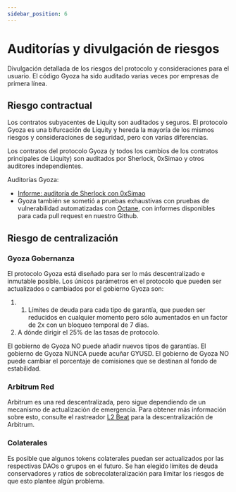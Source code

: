 ```yaml
---
sidebar_position: 6
---
```


# Auditorías y divulgación de riesgos

Divulgación detallada de los riesgos del protocolo y consideraciones para el usuario. El código Gyoza ha sido auditado varias veces por empresas de primera línea.

## Riesgo contractual

Los contratos subyacentes de Liquity son auditados y seguros. El protocolo Gyoza es una bifurcación de Liquity y hereda la mayoría de los mismos riesgos y consideraciones de seguridad, pero con varias diferencias.

Los contratos del protocolo Gyoza (y todos los cambios de los contratos principales de Liquity) son auditados por Sherlock, 0xSimao y otros auditores independientes.

Auditorías Gyoza:
- [Informe: auditoría de Sherlock con 0xSimao](https://drive.google.com/file/d/1knlIgoEGv5x33n9mhTLRqJe8T55r3HCy/view?usp=sharing)
- Gyoza también se sometió a pruebas exhaustivas con pruebas de vulnerabilidad automatizadas con [Octane](https://octane.security/), con informes disponibles para cada pull request en nuestro Github.


## Riesgo de centralización

### Gyoza Gobernanza
El protocolo Gyoza está diseñado para ser lo más descentralizado e inmutable posible. Los únicos parámetros en el protocolo que pueden ser actualizados o cambiados por el gobierno Gyoza son:
1. 1. Límites de deuda para cada tipo de garantía, que pueden ser reducidos en cualquier momento pero sólo aumentados en un factor de 2x con un bloqueo temporal de 7 días.
2. A dónde dirigir el 25% de las tasas de protocolo. 

El gobierno de Gyoza NO puede añadir nuevos tipos de garantías. 
El gobierno de Gyoza NUNCA puede acuñar GYUSD.
El gobierno de Gyoza NO puede cambiar el porcentaje de comisiones que se destinan al fondo de estabilidad.

### Arbitrum Red
Arbitrum es una red descentralizada, pero sigue dependiendo de un mecanismo de actualización de emergencia. Para obtener más información sobre esto, consulte el rastreador [L2 Beat](https://l2beat.com/scaling/projects/arbitrum) para la descentralización de Arbitrum.

### Colaterales

Es posible que algunos tokens colaterales puedan ser actualizados por las respectivas DAOs o grupos en el futuro. Se han elegido límites de deuda conservadores y ratios de sobrecolateralización para limitar los riesgos de que esto plantee algún problema.











